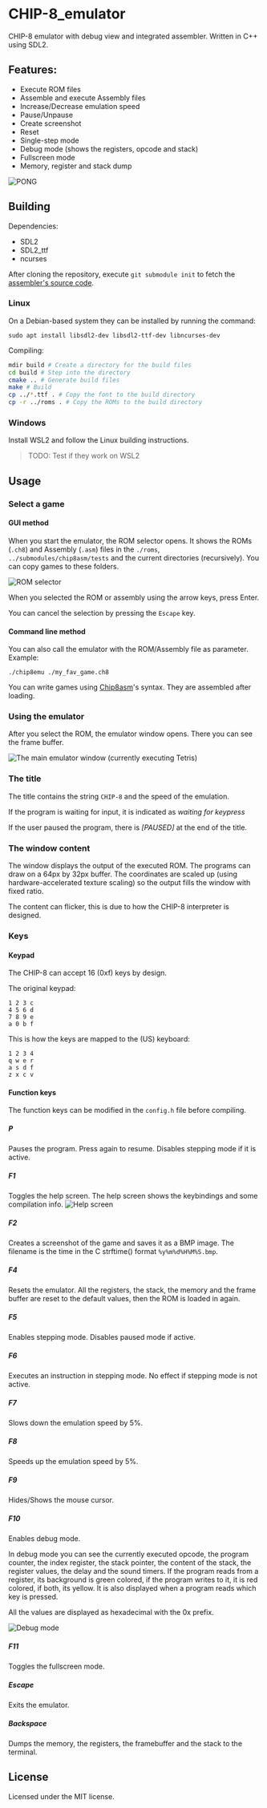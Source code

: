 # CHIP-8_emulator
CHIP-8 emulator with debug view and integrated assembler. Written in C++ using SDL2.

## Features:
* Execute ROM files
* Assemble and execute Assembly files
* Increase/Decrease emulation speed
* Pause/Unpause
* Create screenshot
* Reset
* Single-step mode
* Debug mode (shows the registers, opcode and stack)
* Fullscreen mode
* Memory, register and stack dump

![PONG](./readme/PONG.png)

## Building

Dependencies:
* SDL2
* SDL2_ttf
* ncurses

After cloning the repository, execute `git submodule init` to fetch the [assembler's source code](https://github.com/timre13/chip8asm).

### Linux
On a Debian-based system they can be installed by running the command:
~~~
sudo apt install libsdl2-dev libsdl2-ttf-dev libncurses-dev
~~~
Compiling:
~~~sh
mdir build # Create a directory for the build files
cd build # Step into the directory
cmake .. # Generate build files
make # Build
cp ../*.ttf . # Copy the font to the build directory
cp -r ../roms . # Copy the ROMs to the build directory
~~~

### Windows
Install WSL2 and follow the Linux building instructions.
> TODO: Test if they work on WSL2

## Usage

### Select a game

#### GUI method
When you start the emulator, the ROM selector opens. It shows the ROMs (`.ch8`) and Assembly (`.asm`) files in the `./roms`, `../submodules/chip8asm/tests` and the current directories (recursively). You can copy games to these folders.

![ROM selector](./readme/rom-selector.png)

When you selected the ROM or assembly using the arrow keys, press Enter.

You can cancel the selection by pressing the `Escape` key.

#### Command line method
You can also call the emulator with the ROM/Assembly file as parameter.
Example:
```command
./chip8emu ./my_fav_game.ch8
```

You can write games using [Chip8asm](https://github.com/timre13/chip8asm)'s syntax. They are assembled after loading.

### Using the emulator
After you select the ROM, the emulator window opens. There you can see the frame buffer.

![The main emulator window (currently executing Tetris)](./readme/tetris.png)

### The title
The title contains the string `CHIP-8` and the speed of the emulation.

If the program is waiting for input, it is indicated as *waiting for keypress*

If the user paused the program, there is *[PAUSED]* at the end of the title.

### The window content
The window displays the output of the executed ROM. The programs can draw on a 64px by 32px buffer. The coordinates are scaled up (using hardware-accelerated texture scaling) so the output fills the window with fixed ratio.

The content can flicker, this is due to how the CHIP-8 interpreter is designed.

### Keys

#### Keypad
The CHIP-8 can accept 16 (0xf) keys by design.

The original keypad:

    1 2 3 c
    4 5 6 d
    7 8 9 e
    a 0 b f

This is how the keys are mapped to the (US) keyboard:

    1 2 3 4
    q w e r
    a s d f
    z x c v

#### Function keys

The function keys can be modified in the `config.h` file before compiling.

##### P
Pauses the program. Press again to resume. Disables stepping mode if it is active.

##### F1
Toggles the help screen. The help screen shows the keybindings and some compilation info.
![Help screen](./readme/help-screen.png)

##### F2
Creates a screenshot of the game and saves it as a BMP image. The filename is the time in the C strftime() format `%y%m%d%H%M%S.bmp`.

##### F4
Resets the emulator. All the registers, the stack, the memory and the frame buffer are reset to the default values, then the ROM is loaded in again.

##### F5
Enables stepping mode. Disables paused mode if active.

##### F6
Executes an instruction in stepping mode. No effect if stepping mode is not active.

##### F7
Slows down the emulation speed by 5%.

##### F8
Speeds up the emulation speed by 5%.

##### F9
Hides/Shows the mouse cursor.

##### F10
Enables debug mode.

In debug mode you can see the currently executed opcode, the program counter,
the index register, the stack pointer, the content of the stack, the register values,
the delay and the sound timers. If the program reads from a register, its background is green
colored, if the program writes to it, it is red colored, if both, its yellow.
It is also displayed when a program
reads which key is pressed.

All the values are displayed as hexadecimal with the 0x prefix.

![Debug mode](./readme/debug-mode.png)

##### F11
Toggles the fullscreen mode.

##### Escape
Exits the emulator.

##### Backspace
Dumps the memory, the registers, the framebuffer and the stack to the terminal.

## License
Licensed under the MIT license.
